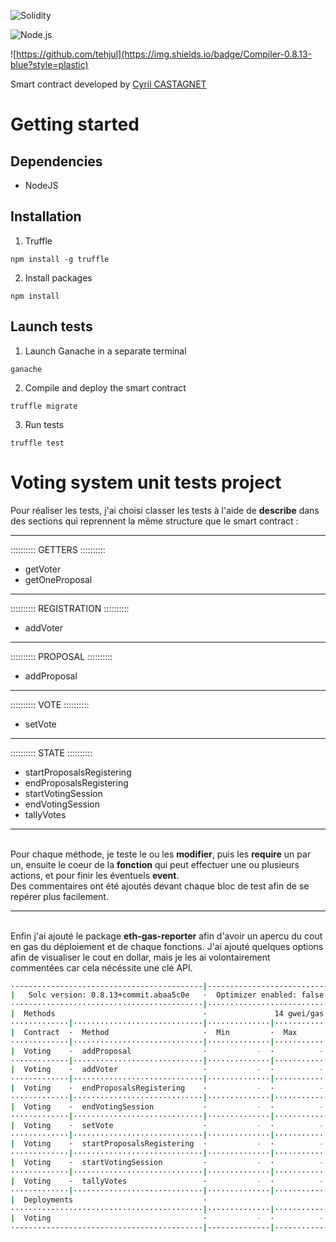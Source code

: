 ![Solidity](https://img.shields.io/badge/Solidity-%23363636.svg?style=for-the-badge&logo=solidity&logoColor=white)

![Node.js](https://img.shields.io/badge/Node.js-%339933.svg?style=for-the-badge&logo=nodedotjs&logoColor=black)

![https://github.com/tehjul](https://img.shields.io/badge/Compiler-0.8.13-blue?style=plastic)

Smart contract developed by [Cyril CASTAGNET](https://github.com/lecascyril)

# Getting started
## Dependencies

- NodeJS

## Installation
1. Truffle
```
npm install -g truffle
```
2. Install packages
```
npm install
```

## Launch tests

1. Launch Ganache in a separate terminal
```
ganache
```

2. Compile and deploy the smart contract
```
truffle migrate
```

3. Run tests
```
truffle test
```

# Voting system unit tests project
Pour réaliser les tests, j'ai choisi classer les tests à l'aide de **describe** dans des sections qui reprennent la même structure que le smart contract :
***
:::::::::: GETTERS ::::::::::

- getVoter
- getOneProposal
***
:::::::::: REGISTRATION ::::::::::

- addVoter
***
:::::::::: PROPOSAL ::::::::::

- addProposal
***
:::::::::: VOTE ::::::::::

- setVote
***
:::::::::: STATE ::::::::::

- startProposalsRegistering
- endProposalsRegistering
- startVotingSession
- endVotingSession
- tallyVotes
***
\
Pour chaque méthode, je teste le ou les **modifier**, puis les **require** un par un, ensuite le coeur de la **fonction** qui peut effectuer une ou plusieurs actions, et pour finir les éventuels **event**.
\
Des commentaires ont été ajoutés devant chaque bloc de test afin de se repérer plus facilement.

***
\
Enfin j'ai ajouté le package **eth-gas-reporter** afin d'avoir un apercu du cout en gas du déploiement et de chaque fonctions. J'ai ajouté quelques options afin de visualiser le cout en dollar, mais je les ai volontairement commentées car cela nécéssite une clé API.
```bash
·------------------------------------------|----------------------------|-------------|----------------------------·
|   Solc version: 0.8.13+commit.abaa5c0e   ·  Optimizer enabled: false  ·  Runs: 200  ·  Block limit: 6718946 gas  │
···········································|····························|·············|·····························
|  Methods                                 ·               14 gwei/gas                ·      1548.23 usd/eth       │
·············|·····························|··············|·············|·············|··············|··············
|  Contract  ·  Method                     ·  Min         ·  Max        ·  Avg        ·  # calls     ·  usd (avg)  │
·············|·····························|··············|·············|·············|··············|··············
|  Voting    ·  addProposal                ·           -  ·          -  ·      59208  ·          20  ·       1.28  │
·············|·····························|··············|·············|·············|··············|··············
|  Voting    ·  addVoter                   ·           -  ·          -  ·      50220  ·          47  ·       1.09  │
·············|·····························|··············|·············|·············|··············|··············
|  Voting    ·  endProposalsRegistering    ·           -  ·          -  ·      30599  ·          29  ·       0.66  │
·············|·····························|··············|·············|·············|··············|··············
|  Voting    ·  endVotingSession           ·           -  ·          -  ·      30533  ·          14  ·       0.66  │
·············|·····························|··············|·············|·············|··············|··············
|  Voting    ·  setVote                    ·           -  ·          -  ·      78013  ·          13  ·       1.69  │
·············|·····························|··············|·············|·············|··············|··············
|  Voting    ·  startProposalsRegistering  ·           -  ·          -  ·      94840  ·          44  ·       2.06  │
·············|·····························|··············|·············|·············|··············|··············
|  Voting    ·  startVotingSession         ·           -  ·          -  ·      30554  ·          25  ·       0.66  │
·············|·····························|··············|·············|·············|··············|··············
|  Voting    ·  tallyVotes                 ·           -  ·          -  ·      60661  ·           7  ·       1.31  │
·············|·····························|··············|·············|·············|··············|··············
|  Deployments                             ·                                          ·  % of limit  ·             │
···········································|··············|·············|·············|··············|··············
|  Voting                                  ·           -  ·          -  ·    1970027  ·      29.3 %  ·      42.70  │
·------------------------------------------|--------------|-------------|-------------|--------------|-------------·
```
